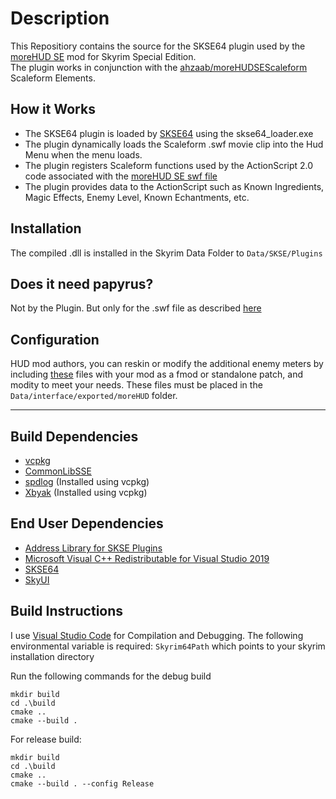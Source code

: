 
# Description

This Repositiory contains the source for the SKSE64 plugin used by the [moreHUD SE](https://www.nexusmods.com/skyrimspecialedition/mods/12688) mod for Skyrim Special Edition.  
The plugin works in conjunction with the [ahzaab/moreHUDSEScaleform](https://github.com/ahzaab/moreHUDSEScaleform) Scaleform Elements.  

## How it Works

* The SKSE64 plugin is loaded by [SKSE64](http://skse.silverlock.org/) using the skse64_loader.exe
* The plugin dynamically loads the Scaleform .swf movie clip into the Hud Menu when the menu loads.
* The plugin registers Scaleform functions used by the ActionScript 2.0 code associated with the [moreHUD SE swf file](https://github.com/ahzaab/moreHUDSEScaleform) 
* The plugin provides data to the ActionScript such as Known Ingredients, Magic Effects, Enemy Level, Known Echantments, etc.

## Installation
The compiled .dll is installed in the Skyrim Data Folder to `Data/SKSE/Plugins`

## Does it need papyrus?
Not by the Plugin. But only for the .swf file as described [here](https://github.com/ahzaab/moreHUDSEScaleform) 

## Configuration
HUD mod authors, you can reskin or modify the additional enemy meters by including [these](https://github.com/ahzaab/moreHUDSE/tree/master/Data/Interface/exported/moreHUD) files with your mod as a fmod or standalone patch, and modity to meet your needs.  These files must be placed in the `Data/interface/exported/moreHUD` folder.

---

## Build Dependencies
* [vcpkg](https://github.com/microsoft/vcpkg)
* [CommonLibSSE](https://github.com/Ryan-rsm-McKenzie/CommonLibSSE)
* [spdlog](https://github.com/gabime/spdlog) (Installed using vcpkg)
* [Xbyak](https://github.com/herumi/xbyak) (Installed using vcpkg)

## End User Dependencies
* [Address Library for SKSE Plugins](https://www.nexusmods.com/skyrimspecialedition/mods/32444)
* [Microsoft Visual C++ Redistributable for Visual Studio 2019](https://support.microsoft.com/en-us/help/2977003/the-latest-supported-visual-c-downloads)
* [SKSE64](https://skse.silverlock.org/)
* [SkyUI](https://www.nexusmods.com/skyrimspecialedition/mods/12604)


## Build Instructions
I use [Visual Studio Code](https://code.visualstudio.com/) for Compilation and Debugging.
The following environmental variable is required: `Skyrim64Path` which points to your skyrim installation directory

Run the following commands for the debug build
```
mkdir build
cd .\build
cmake ..
cmake --build .
```

For release build:
```
mkdir build
cd .\build
cmake ..
cmake --build . --config Release
```